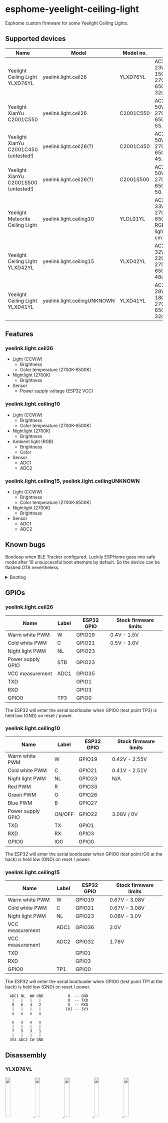 # esphome-yeelight-ceiling-light

Esphome custom firmware for some Yeelight Ceiling Lights.


## Supported devices

| Name                                             | Model                     | Model no.   | Specs                                   |
| ------------------------------------------------ | ------------------------- | ----------- | --------------------------------------- |
| Yeelight Ceiling Light YLXD76YL                  | yeelink.light.ceil26      | YLXD76YL    | AC220V, 23W, 1500lm, 2700K-6500K, 32cm  |
| Yeelight XianYu C2001C550                        | yeelink.light.ceil26      | C2001C550   | AC220V, 50W, 2700K-6500K, 55.5cm        |
| Yeelight XianYu C2001C450 (untested!)            | yeelink.light.ceil26(?)   | C2001C450   | AC220V, 50W, 2700K-6500K, 45.5cm        |
| Yeelight XianYu C2001S500 (untested!)            | yeelink.light.ceil26(?)   | C2001S500   | AC220V, 50W, 2700K-6500K, 50.5x50.5cm   |
| Yeelight Meteorite Ceiling Light                 | yeelink.light.ceiling10   | YLDL01YL    | AC220V, 33W, 2700K-6500K, 7W RGB ambient light, 90x7x4 cm  |
| Yeelight Ceiling Light YLXD42YL                  | yeelink.light.ceiling15   | YLXD42YL    | AC220V, 32W, 2200lm, 2700K-6500K, 48cm  |
| Yeelight Ceiling Light YLXD41YL                  | yeelink.light.ceilingUNKNOWN  | YLXD41YL    | AC220V, 28W, 1800lm, 2700K-6500K, 32cm  |


## Features

### yeelink.light.ceil26

- Light (CCWW)
  - Brightness
  - Color temperature (2700K-6500K)
- Nightlight (2700K)
  - Brightness
- Sensor
  - Power supply voltage (ESP32 VCC)

### yeelink.light.ceiling10

- Light (CCWW)
  - Brightness
  - Color temperature (2700K-6500K)
- Nightlight (2700K)
  - Brightness
- Ambient light  (RGB)
  - Brightness
  - Color
- Sensor
  - ADC1
  - ADC2

### yeelink.light.ceiling15, yeelink.light.ceilingUNKNOWN

- Light (CCWW)
  - Brightness
  - Color temperature (2700K-6500K)
- Nightlight (2700K)
  - Brightness
- Sensor
  - ADC1
  - ADC2

## Known bugs

Bootloop when BLE Tracker configured. Luckily ESPHome goes into safe mode after 10 unsuccessful boot attempts by default. So the device can be flashed OTA nevertheless.

<details>
  <summary>Bootlog</summary>

```
[11:59:23]ets Jun  8 2016 00:22:57
[11:59:23]
[11:59:23]rst:0xc (SW_CPU_RESET),boot:0x13 (SPI_FAST_FLASH_BOOT)
[11:59:23]configsip: 0, SPIWP:0xee
[11:59:23]clk_drv:0x00,q_drv:0x00,d_drv:0x00,cs0_drv:0x00,hd_drv:0x00,wp_drv:0x00
[11:59:23]mode:DIO, clock div:2
[11:59:23]load:0x3fff0018,len:4
[11:59:23]load:0x3fff001c,len:1044
[11:59:23]load:0x40078000,len:8896
[11:59:23]load:0x40080400,len:5828
[11:59:23]entry 0x400806ac
[11:59:23][I][logger:166]: Log initialized
[11:59:23][C][ota:366]: There have been 8 suspected unsuccessful boot attempts.
[11:59:23][I][app:029]: Running through setup()...
[11:59:23][C][power_supply:010]: Setting up Power Supply...
[11:59:23][C][light:097]: Setting up light 'unused_yeelight night light'...
[11:59:23][D][light:265]: 'unused_yeelight night light' Setting:
[11:59:23][D][light:278]:   Brightness: 100%
[11:59:23][C][light:097]: Setting up light 'unused_yeelight ceiling light'...
[11:59:23][D][light:265]: 'unused_yeelight ceiling light' Setting:
[11:59:23][D][light:278]:   Brightness: 100%
[11:59:23][D][light:282]:   Color Temperature: 1.0 mireds
[11:59:23][D][light:287]:   Red=100%, Green=100%, Blue=100%
[11:59:24][D][esp32_ble_tracker:148]: Starting scan...
[11:59:24][D][binary_sensor:034]: 'unused_yeelight Status': Sending initial state OFF
[11:59:24][C][adc:018]: Setting up ADC 'unused_yeelight power supply'...
[11:59:24][D][text_sensor:015]: 'unused_yeelight Esphome Version': Sending state '1.15.3 Feb 25 2021, 11:57:31'
[11:59:24][C][wifi:033]: Setting up WiFi...
[11:59:24][I][wifi:194]: WiFi Connecting to 'xxxxxxxx'...
[11:59:24][D][sensor:092]: 'unused_yeelight Uptime': Sending state 0.00001 days with 0 decimals of accuracy
[11:59:24][D][adc:056]: 'unused_yeelight power supply': Got voltage=3.90V
[11:59:24][D][sensor:092]: 'unused_yeelight power supply': Sending state 3.90000 V with 2 decimals of accuracy
[11:59:24][D][esp32_ble_tracker:544]: Found device 50:XX:XX:XX:XX:XX RSSI=-62
[11:59:24][D][esp32_ble_tracker:565]:   Address Type: PUBLIC
[11:59:24][D][esp32_ble_tracker:544]: Found device 49:XX:XX:XX:XX:XX RSSI=-91
[11:59:24][D][esp32_ble_tracker:565]:   Address Type: RANDOM
[11:59:29]E (6637) task_wdt: Task watchdog got triggered. The following tasks did not reset the watchdog in time:
[11:59:29]E (6637) task_wdt:  - IDLE0 (CPU 0)
[11:59:29]E (6637) task_wdt: Tasks currently running:
[11:59:29]E (6637) task_wdt: CPU 0: loopTask
[11:59:29]E (6637) task_wdt: Aborting.
[11:59:29]abort() was called at PC 0x400ea723 on core 0
[11:59:29]
[11:59:29]Backtrace: 0x40091698:0x3ffbe520 0x400918a9:0x3ffbe540 0x400ea723:0x3ffbe560 0x4008494e:0x3ffbe580 0x4000bfed:0x3ffcdb20 0x4008f135:0x3ffcdb30 0x4008e28f:0x3ffcdb50 0x400d8df1:0x3ffcdb90 0x401df9c9:0x3ffcdc30 0x401dfa95:0x3ffcdc50 0x400e0959:0x3ffcdc70 0x400e3632:0x3ffcdcc0 0x400e8973:0x3ffcdf50 0x4008e535:0x3ffcdf70
WARNING Found stack trace! Trying to decode it
WARNING Decoded 0x40091698: invoke_abort at /home/paul/src/esp32-arduino-lib-builder/esp-idf/components/esp32/panic.c:707
WARNING Decoded 0x400918a9: abort at /home/paul/src/esp32-arduino-lib-builder/esp-idf/components/esp32/panic.c:707
WARNING Decoded 0x400ea723: task_wdt_isr at /home/paul/src/esp32-arduino-lib-builder/esp-idf/components/esp32/task_wdt.c:252
WARNING Decoded 0x4008494e: _xt_lowint1 at /home/paul/src/esp32-arduino-lib-builder/esp-idf/components/freertos/xtensa_vectors.S:1154
WARNING Decoded 0x4008f135: vTaskExitCritical at /home/paul/src/esp32-arduino-lib-builder/esp-idf/components/freertos/tasks.c:3507
WARNING Decoded 0x4008e28f: xQueueGenericReceive at /home/paul/src/esp32-arduino-lib-builder/esp-idf/components/freertos/queue.c:2520
WARNING Decoded 0x400d8df1: esphome::esp32_ble_tracker::ESP32BLETracker::loop() at /home/sebastian/esphome/unused_yeelight/src/esphome/components/esp32_ble_tracker/esp32_ble_tracker.cpp:241
WARNING Decoded 0x401df9c9: esphome::Component::call_loop() at /home/sebastian/esphome/unused_yeelight/src/esphome/core/component.cpp:111
WARNING Decoded 0x401dfa95: esphome::Component::call() at /home/sebastian/esphome/unused_yeelight/src/esphome/core/component.cpp:111
WARNING Decoded 0x400e0959: esphome::Application::setup() at /home/sebastian/esphome/unused_yeelight/src/esphome/core/application.cpp:50 (discriminator 2)
WARNING Decoded 0x400e3632: setup() at /home/sebastian/esphome/unused_yeelight/src/main.cpp:360
WARNING Decoded 0x400e8973: loopTask(void*) at /home/sebastian/.platformio/packages/framework-arduinoespressif32@src-ff59aeb8b43c3669326fe991d70309ba/cores/esp32/main.cpp:14
WARNING Decoded 0x4008e535: vPortTaskWrapper at /home/paul/src/esp32-arduino-lib-builder/esp-idf/components/freertos/port.c:403
[11:59:29]
[11:59:29]Rebooting...
```
</details>


## GPIOs

### yeelink.light.ceil26

| Name                | Label  | ESP32 GPIO   | Stock firmware limits |
| ------------------- | ------ | ------------ |-----------------------|
| Warm white PWM      | W      | GPIO19       |           0.4V - 1.5V |
| Cold white PWM      | C      | GPIO21       |           0.5V - 3.0V |
| Night light PWM     | NL     | GPIO23       |                       |
| Power supply GPIO   | STB    | GPIO23       |                       |
| VCC measurement     | ADC1   | GPIO35       |                       |
| TXD                 |        | GPIO1        |                       |
| RXD                 |        | GPIO3        |                       |
| GPIO0               | TP3    | GPIO0        |                       |

The ESP32 will enter the serial bootloader when GPIO0 (test point TP3) is held low (GND) on reset / power.

### yeelink.light.ceiling10

| Name                | Label  | ESP32 GPIO   | Stock firmware limits |
| ------------------- | ------ | ------------ |-----------------------|
| Warm white PWM      | W      | GPIO19       |         0.42V - 2.55V |
| Cold white PWM      | C      | GPIO21       |         0.41V - 2.51V |
| Night light PWM     | NL     | GPIO23       |                   N/A |
| Red PWM             | R      | GPIO33       |                       |
| Green PWM           | G      | GPIO26       |                       |
| Blue PWM            | B      | GPIO27       |                       |
| Power supply GPIO   | ON/OFF | GPIO22       |            3.08V / 0V |
| TXD                 | TX     | GPIO1        |                       |
| RXD                 | RX     | GPIO3        |                       |
| GPIO0               | IO0    | GPIO0        |                       |

The ESP32 will enter the serial bootloader when GPIO0 (test point IO0 at the back) is held low (GND) on reset / power.


### yeelink.light.ceiling15

| Name                | Label  | ESP32 GPIO   | Stock firmware limits |
| ------------------- | ------ | ------------ |-----------------------|
| Warm white PWM      | W      | GPIO19       |         0.67V - 3.08V |
| Cold white PWM      | C      | GPIO21       |         0.67V - 3.08V |
| Night light PWM     | NL     | GPIO23       |          0.06V - 3.0V |
| VCC measurement     | ADC1   | GPIO36       |                  2.0V |
| VCC measurement     | ADC2   | GPIO32       |                 1.76V |
| TXD                 |        | GPIO1        |                       |
| RXD                 |        | GPIO3        |                       |
| GPIO0               | TP1    | GPIO0        |                       |

The ESP32 will enter the serial bootloader when GPIO0 (test point TP1 at the back) is held low (GND) on reset / power.

```
  ADC1 NL  WW GND           O  -- GND
   |   |   |   |            O  -- TXD
   8   6   4   2            O  -- RXD
   |   |   |   |           [O] -- 3V3
   o   o   o   o

   o   o   o   o
   |   |   |   |
   7   5   3   1
   |   |   |   |
  3V3 ADC2 CW GND
```


## Disassembly

### YLXD76YL

<a href="https://raw.githubusercontent.com/syssi/esphome-yeelight-ceiling-light/main/images/ylxd76yl/012.jpg" target="_blank">
<img src="https://raw.githubusercontent.com/syssi/esphome-yeelight-ceiling-light/main/images/ylxd76yl/thumbnails/012.jpg" width="18%">
</a>

<a href="https://raw.githubusercontent.com/syssi/esphome-yeelight-ceiling-light/main/images/ylxd76yl/002.jpg" target="_blank">
<img src="https://raw.githubusercontent.com/syssi/esphome-yeelight-ceiling-light/main/images/ylxd76yl/thumbnails/002.jpg" width="18%">
</a>

<a href="https://raw.githubusercontent.com/syssi/esphome-yeelight-ceiling-light/main/images/ylxd76yl/003.jpg" target="_blank">
<img src="https://raw.githubusercontent.com/syssi/esphome-yeelight-ceiling-light/main/images/ylxd76yl/thumbnails/003.jpg" width="18%">
</a>

<a href="https://raw.githubusercontent.com/syssi/esphome-yeelight-ceiling-light/main/images/ylxd76yl/004.jpg" target="_blank">
<img src="https://raw.githubusercontent.com/syssi/esphome-yeelight-ceiling-light/main/images/ylxd76yl/thumbnails/004.jpg" width="18%">
</a>

<a href="https://raw.githubusercontent.com/syssi/esphome-yeelight-ceiling-light/main/images/ylxd76yl/011.jpg" target="_blank">
<img src="https://raw.githubusercontent.com/syssi/esphome-yeelight-ceiling-light/main/images/ylxd76yl/thumbnails/011.jpg" width="18%">
</a>

<a href="https://raw.githubusercontent.com/syssi/esphome-yeelight-ceiling-light/main/images/ylxd76yl/005.jpg" target="_blank">
<img src="https://raw.githubusercontent.com/syssi/esphome-yeelight-ceiling-light/main/images/ylxd76yl/thumbnails/005.jpg" width="18%">
</a>

<a href="https://raw.githubusercontent.com/syssi/esphome-yeelight-ceiling-light/main/images/ylxd76yl/006.jpg" target="_blank">
<img src="https://raw.githubusercontent.com/syssi/esphome-yeelight-ceiling-light/main/images/ylxd76yl/thumbnails/006.jpg" width="18%">
</a>

<a href="https://raw.githubusercontent.com/syssi/esphome-yeelight-ceiling-light/main/images/ylxd76yl/007.jpg" target="_blank">
<img src="https://raw.githubusercontent.com/syssi/esphome-yeelight-ceiling-light/main/images/ylxd76yl/thumbnails/007.jpg" width="18%">
</a>

<a href="https://raw.githubusercontent.com/syssi/esphome-yeelight-ceiling-light/main/images/ylxd76yl/010.jpg" target="_blank">
<img src="https://raw.githubusercontent.com/syssi/esphome-yeelight-ceiling-light/main/images/ylxd76yl/thumbnails/010.jpg" width="18%">
</a>

<a href="https://raw.githubusercontent.com/syssi/esphome-yeelight-ceiling-light/main/images/ylxd76yl/008.jpg" target="_blank">
<img src="https://raw.githubusercontent.com/syssi/esphome-yeelight-ceiling-light/main/images/ylxd76yl/thumbnails/008.jpg" width="18%">
</a>


### YLXD41YL

<a href="https://raw.githubusercontent.com/syssi/esphome-yeelight-ceiling-light/main/images/ylxd41yl/001.jpg" target="_blank">
<img src="https://raw.githubusercontent.com/syssi/esphome-yeelight-ceiling-light/main/images/ylxd41yl/thumbnails/001.jpg" width="18%">
</a>

<a href="https://raw.githubusercontent.com/syssi/esphome-yeelight-ceiling-light/main/images/ylxd41yl/002.jpg" target="_blank">
<img src="https://raw.githubusercontent.com/syssi/esphome-yeelight-ceiling-light/main/images/ylxd41yl/thumbnails/002.jpg" width="18%">
</a>

<a href="https://raw.githubusercontent.com/syssi/esphome-yeelight-ceiling-light/main/images/ylxd41yl/003.jpg" target="_blank">
<img src="https://raw.githubusercontent.com/syssi/esphome-yeelight-ceiling-light/main/images/ylxd41yl/thumbnails/003.jpg" width="18%">
</a>

<a href="https://raw.githubusercontent.com/syssi/esphome-yeelight-ceiling-light/main/images/ylxd41yl/004.jpg" target="_blank">
<img src="https://raw.githubusercontent.com/syssi/esphome-yeelight-ceiling-light/main/images/ylxd41yl/thumbnails/004.jpg" width="18%">
</a>

<a href="https://raw.githubusercontent.com/syssi/esphome-yeelight-ceiling-light/main/images/ylxd41yl/005.jpg" target="_blank">
<img src="https://raw.githubusercontent.com/syssi/esphome-yeelight-ceiling-light/main/images/ylxd41yl/thumbnails/005.jpg" width="18%">
</a>

<a href="https://raw.githubusercontent.com/syssi/esphome-yeelight-ceiling-light/main/images/ylxd41yl/006.jpg" target="_blank">
<img src="https://raw.githubusercontent.com/syssi/esphome-yeelight-ceiling-light/main/images/ylxd41yl/thumbnails/006.jpg" width="18%">
</a>

<a href="https://raw.githubusercontent.com/syssi/esphome-yeelight-ceiling-light/main/images/ylxd41yl/007.jpg" target="_blank">
<img src="https://raw.githubusercontent.com/syssi/esphome-yeelight-ceiling-light/main/images/ylxd41yl/thumbnails/007.jpg" width="18%">
</a>


### C2001C550

Remove the single safety screw on the back and rotate the cover counterclockwise.

<a href="https://raw.githubusercontent.com/syssi/esphome-yeelight-ceiling-light/main/images/c2001c550/001.jpg" target="_blank">
<img src="https://raw.githubusercontent.com/syssi/esphome-yeelight-ceiling-light/main/images/c2001c550/thumbnails/001.jpg" width="18%">
</a>

<a href="https://raw.githubusercontent.com/syssi/esphome-yeelight-ceiling-light/main/images/c2001c550/002.jpg" target="_blank">
<img src="https://raw.githubusercontent.com/syssi/esphome-yeelight-ceiling-light/main/images/c2001c550/thumbnails/002.jpg" width="18%">
</a>

<a href="https://raw.githubusercontent.com/syssi/esphome-yeelight-ceiling-light/main/images/c2001c550/003.jpg" target="_blank">
<img src="https://raw.githubusercontent.com/syssi/esphome-yeelight-ceiling-light/main/images/c2001c550/thumbnails/003.jpg" width="18%">
</a>

<a href="https://raw.githubusercontent.com/syssi/esphome-yeelight-ceiling-light/main/images/c2001c550/003.jpg" target="_blank">
<img src="https://raw.githubusercontent.com/syssi/esphome-yeelight-ceiling-light/main/images/c2001c550/thumbnails/003.jpg" width="18%">
</a>

<a href="https://raw.githubusercontent.com/syssi/esphome-yeelight-ceiling-light/main/images/c2001c550/004.jpg" target="_blank">
<img src="https://raw.githubusercontent.com/syssi/esphome-yeelight-ceiling-light/main/images/c2001c550/thumbnails/004.jpg" width="18%">
</a>

<a href="https://raw.githubusercontent.com/syssi/esphome-yeelight-ceiling-light/main/images/c2001c550/005.jpg" target="_blank">
<img src="https://raw.githubusercontent.com/syssi/esphome-yeelight-ceiling-light/main/images/c2001c550/thumbnails/005.jpg" width="18%">
</a>

<a href="https://raw.githubusercontent.com/syssi/esphome-yeelight-ceiling-light/main/images/c2001c550/006.jpg" target="_blank">
<img src="https://raw.githubusercontent.com/syssi/esphome-yeelight-ceiling-light/main/images/c2001c550/thumbnails/006.jpg" width="18%">
</a>

<a href="https://raw.githubusercontent.com/syssi/esphome-yeelight-ceiling-light/main/images/c2001c550/007.jpg" target="_blank">
<img src="https://raw.githubusercontent.com/syssi/esphome-yeelight-ceiling-light/main/images/c2001c550/thumbnails/007.jpg" width="18%">
</a>

<a href="https://raw.githubusercontent.com/syssi/esphome-yeelight-ceiling-light/main/images/c2001c550/008.jpg" target="_blank">
<img src="https://raw.githubusercontent.com/syssi/esphome-yeelight-ceiling-light/main/images/c2001c550/thumbnails/008.jpg" width="18%">
</a>

<a href="https://raw.githubusercontent.com/syssi/esphome-yeelight-ceiling-light/main/images/c2001c550/009.jpg" target="_blank">
<img src="https://raw.githubusercontent.com/syssi/esphome-yeelight-ceiling-light/main/images/c2001c550/thumbnails/009.jpg" width="18%">
</a>

<a href="https://raw.githubusercontent.com/syssi/esphome-yeelight-ceiling-light/main/images/c2001c550/010.jpg" target="_blank">
<img src="https://raw.githubusercontent.com/syssi/esphome-yeelight-ceiling-light/main/images/c2001c550/thumbnails/010.jpg" width="18%">
</a>

<a href="https://raw.githubusercontent.com/syssi/esphome-yeelight-ceiling-light/main/images/c2001c550/011.jpg" target="_blank">
<img src="https://raw.githubusercontent.com/syssi/esphome-yeelight-ceiling-light/main/images/c2001c550/thumbnails/011.jpg" width="18%">
</a>


### YLDL01YL

The grey plastic frame can easily be removed with a credit card between the outer white body and the grey frame. It is just clipped into place. Kudos to @fhloston.

References, sources & inspiration:

  * https://templates.blakadder.com/yeelight_YLDL01YL.html
  * https://photos.app.goo.gl/T3F4aaXuYgvFXRmi7
  * https://github.com/arendst/Tasmota/discussions/10762

<a href="https://raw.githubusercontent.com/syssi/esphome-yeelight-ceiling-light/main/images/yldl01yl/001.jpg" target="_blank">
<img src="https://raw.githubusercontent.com/syssi/esphome-yeelight-ceiling-light/main/images/yldl01yl/thumbnails/001.jpg" width="18%">
</a>

<a href="https://raw.githubusercontent.com/syssi/esphome-yeelight-ceiling-light/main/images/yldl01yl/002.jpg" target="_blank">
<img src="https://raw.githubusercontent.com/syssi/esphome-yeelight-ceiling-light/main/images/yldl01yl/thumbnails/002.jpg" width="18%">
</a>

<a href="https://raw.githubusercontent.com/syssi/esphome-yeelight-ceiling-light/main/images/yldl01yl/003.jpg" target="_blank">
<img src="https://raw.githubusercontent.com/syssi/esphome-yeelight-ceiling-light/main/images/yldl01yl/thumbnails/003.jpg" width="18%">
</a>

<a href="https://raw.githubusercontent.com/syssi/esphome-yeelight-ceiling-light/main/images/yldl01yl/004.jpg" target="_blank">
<img src="https://raw.githubusercontent.com/syssi/esphome-yeelight-ceiling-light/main/images/yldl01yl/thumbnails/004.jpg" width="18%">
</a>

<a href="https://raw.githubusercontent.com/syssi/esphome-yeelight-ceiling-light/main/images/yldl01yl/005.jpg" target="_blank">
<img src="https://raw.githubusercontent.com/syssi/esphome-yeelight-ceiling-light/main/images/yldl01yl/thumbnails/005.jpg" width="18%">
</a>

<a href="https://raw.githubusercontent.com/syssi/esphome-yeelight-ceiling-light/main/images/yldl01yl/006.jpg" target="_blank">
<img src="https://raw.githubusercontent.com/syssi/esphome-yeelight-ceiling-light/main/images/yldl01yl/thumbnails/006.jpg" width="18%">
</a>

<a href="https://raw.githubusercontent.com/syssi/esphome-yeelight-ceiling-light/main/images/yldl01yl/007.jpg" target="_blank">
<img src="https://raw.githubusercontent.com/syssi/esphome-yeelight-ceiling-light/main/images/yldl01yl/thumbnails/007.jpg" width="18%">
</a>

<a href="https://raw.githubusercontent.com/syssi/esphome-yeelight-ceiling-light/main/images/yldl01yl/008.jpg" target="_blank">
<img src="https://raw.githubusercontent.com/syssi/esphome-yeelight-ceiling-light/main/images/yldl01yl/thumbnails/008.jpg" width="18%">
</a>


### YLXD42YL

Rotate the cover counterclockwise.

<a href="https://raw.githubusercontent.com/syssi/esphome-yeelight-ceiling-light/main/images/ylxd42yl/001.jpg" target="_blank">
<img src="https://raw.githubusercontent.com/syssi/esphome-yeelight-ceiling-light/main/images/ylxd42yl/thumbnails/001.jpg" width="18%">
</a>

<a href="https://raw.githubusercontent.com/syssi/esphome-yeelight-ceiling-light/main/images/ylxd42yl/002.jpg" target="_blank">
<img src="https://raw.githubusercontent.com/syssi/esphome-yeelight-ceiling-light/main/images/ylxd42yl/thumbnails/002.jpg" width="18%">
</a>

<a href="https://raw.githubusercontent.com/syssi/esphome-yeelight-ceiling-light/main/images/ylxd42yl/003.jpg" target="_blank">
<img src="https://raw.githubusercontent.com/syssi/esphome-yeelight-ceiling-light/main/images/ylxd42yl/thumbnails/003.jpg" width="18%">
</a>

<a href="https://raw.githubusercontent.com/syssi/esphome-yeelight-ceiling-light/main/images/ylxd42yl/004.jpg" target="_blank">
<img src="https://raw.githubusercontent.com/syssi/esphome-yeelight-ceiling-light/main/images/ylxd42yl/thumbnails/004.jpg" width="18%">
</a>

<a href="https://raw.githubusercontent.com/syssi/esphome-yeelight-ceiling-light/main/images/ylxd42yl/005.jpg" target="_blank">
<img src="https://raw.githubusercontent.com/syssi/esphome-yeelight-ceiling-light/main/images/ylxd42yl/thumbnails/005.jpg" width="18%">
</a>

<a href="https://raw.githubusercontent.com/syssi/esphome-yeelight-ceiling-light/main/images/ylxd42yl/006.jpg" target="_blank">
<img src="https://raw.githubusercontent.com/syssi/esphome-yeelight-ceiling-light/main/images/ylxd42yl/thumbnails/006.jpg" width="18%">
</a>

<a href="https://raw.githubusercontent.com/syssi/esphome-yeelight-ceiling-light/main/images/ylxd42yl/007.jpg" target="_blank">
<img src="https://raw.githubusercontent.com/syssi/esphome-yeelight-ceiling-light/main/images/ylxd42yl/thumbnails/007.jpg" width="18%">
</a>
